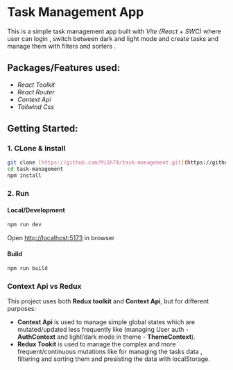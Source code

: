 # Task Management App

This is a simple task management app built with *Vite (React + SWC)* where user can login , switch between dark and light mode and create tasks and manage them with filters and sorters .

## Packages/Features used:
- *React Toolkit*
- *React Router*
- *Context Api*
- *Tailwind Css*

## Getting Started:

### 1. CLone & install 
```bash
git clone [https://github.com/MiSh74/task-management.git](https://github.com/MiSh74/task-management.git)
cd task-management
npm install
```

### 2. Run
#### Local/Development
```bash
npm run dev
```
Open [http://localhost:5173](http://localhost:5173) in browser 
#### Build
```bash
npm run build
```

### Context Api vs Redux
This project uses both **Redux toolkit** and **Context Api**, but for different purposes:
- **Context Api** is used to manage simple global states which are mutated/updated less frequently like (managing User auth - **AuthContext** and light/dark mode in theme - **ThemeContext**).
- **Redux Tookit** is used to manage the complex and more frequent/continuous mutations like for managing the tasks data , filtering and sorting them and presisting the data with localStorage.